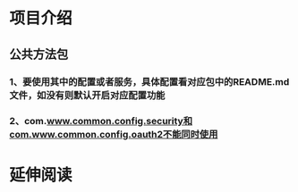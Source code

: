 # 项目介绍
## 公共方法包
### 1、要使用其中的配置或者服务，具体配置看对应包中的README.md文件，如没有则默认开启对应配置功能
### 2、com.www.common.config.security和com.www.common.config.oauth2不能同时使用 
# 延伸阅读
